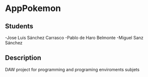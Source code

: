 # AppPokemon

## Students
-Jose Luis Sánchez Carrasco
-Pablo de Haro Belmonte
-Miguel Sanz Sánchez

## Description
DAW project for programming and programing enviroments subjets

